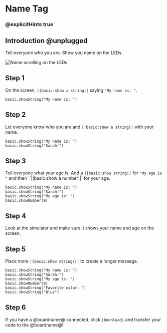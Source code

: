# Name Tag

### @explicitHints true

## Introduction @unplugged

Tell everyone who you are. Show you name on the LEDs.

![Name scrolling on the LEDs](/static/mb/projects/name-tag/name-tag.gif)

## Step 1

On the screen, ``||basic:show a string||`` saying `"My name is: "`.

```spy
basic.showString("My name is: ")
```

## Step 2

Let everyone know who you are and ``||basic:show a string||`` with your name.

```spy
basic.showString("My name is: ")
basic.showString("Sarah!")
```

## Step 3

Tell everyone what your age is. Add a ``||basic:show string||`` for `"My age is "` and then ``||basic:show a number||` for your age.

```spy
basic.showString("My name is: ")
basic.showString("Sarah!")
basic.showString("My age is: ")
basic.showNumber(9)
```

## Step 4

Look at the simulator and make sure it shows your name and age on the screen.

## Step 5

Place more ``||basic:show strings||`` to create a longer message.

```spy
basic.showString("My name is: ")
basic.showString("Sarah!")
basic.showString("My age is: ")
basic.showNumber(9)
basic.showString("Favorite color: ")
basic.showString("Blue")
```

## Step 6

If you have a @boardname@ connected, click ``|Download|`` and transfer your code to the @boardname@!